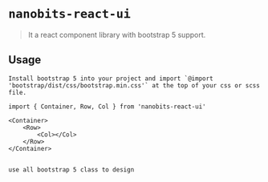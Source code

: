 # `nanobits-react-ui`

> It a react component library with bootstrap 5 support.

## Usage

```
Install bootstrap 5 into your project and import `@import 'bootstrap/dist/css/bootstrap.min.css'` at the top of your css or scss file.
```


```
import { Container, Row, Col } from 'nanobits-react-ui'

<Container>
    <Row>
        <Col></Col>
    </Row>
</Container>


use all bootstrap 5 class to design
```

